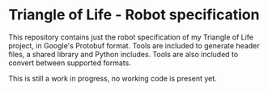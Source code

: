 # Triangle of Life - Robot specification
This repository contains just the robot specification of my Triangle of Life project,
in Google's Protobuf format. Tools are included to generate header files, a shared library
and Python includes. Tools are also included to convert between supported formats.

This is still a work in progress, no working code is present yet.
